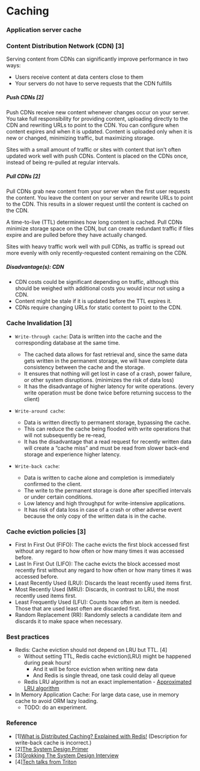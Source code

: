 # Caching

### Application server cache
### Content Distribution Network (CDN) [3]

Serving content from CDNs can significantly improve performance in two ways:

* Users receive content at data centers close to them
* Your servers do not have to serve requests that the CDN fulfills
##### Push CDNs [2]
Push CDNs receive new content whenever changes occur on your server. You take full responsibility for providing content, uploading directly to the CDN and rewriting URLs to point to the CDN. You can configure when content expires and when it is updated. Content is uploaded only when it is new or changed, minimizing traffic, but maximizing storage.

Sites with a small amount of traffic or sites with content that isn't often updated work well with push CDNs. Content is placed on the CDNs once, instead of being re-pulled at regular intervals.

##### Pull CDNs [2]
Pull CDNs grab new content from your server when the first user requests the content. You leave the content on your server and rewrite URLs to point to the CDN. This results in a slower request until the content is cached on the CDN.

A time-to-live (TTL) determines how long content is cached. Pull CDNs minimize storage space on the CDN, but can create redundant traffic if files expire and are pulled before they have actually changed.

Sites with heavy traffic work well with pull CDNs, as traffic is spread out more evenly with only recently-requested content remaining on the CDN.

##### Disadvantage(s): CDN
* CDN costs could be significant depending on traffic, although this should be weighed with additional costs you would incur not using a CDN.
* Content might be stale if it is updated before the TTL expires it.
* CDNs require changing URLs for static content to point to the CDN.
### Cache Invalidation [3]
* `Write-through cache`: Data is written into the cache and the corresponding database at the same time. 
  * The cached data allows for fast retrieval and, since the same data gets written in the permanent storage, 
we will have complete data consistency between the cache and the storage. 
  * It ensures that nothing will get lost in case of a crash, power failure, or other system disruptions. (minimizes the risk of data loss)
  * It has the disadvantage of higher latency for write operations. (every write operation must be done twice before returning success to the client)

* `Write-around cache`: 
  * Data is written directly to permanent storage, bypassing the cache. 
  * This can reduce the cache being flooded with write operations that will not subsequently be re-read, 
  * It has the disadvantage that a read request for recently written data will create a “cache miss” and must be read from slower back-end storage and experience higher latency.

* `Write-back cache`: 
  * Data is written to cache alone and completion is immediately confirmed to the client. 
  * The write to the permanent storage is done after specified intervals or under certain conditions. 
  * Low latency and high throughput for write-intensive applications.
  * It has risk of data loss in case of a crash or other adverse event because the only copy of the written data is in the cache.

### Cache eviction policies [3]
* First In First Out (FIFO): The cache evicts the first block accessed first without any regard to how often or how many times it was accessed before.
* Last In First Out (LIFO): The cache evicts the block accessed most recently first without any regard to how often or how many times it was accessed before.
* Least Recently Used (LRU): Discards the least recently used items first.
* Most Recently Used (MRU): Discards, in contrast to LRU, the most recently used items first.
* Least Frequently Used (LFU): Counts how often an item is needed. Those that are used least often are discarded first.
* Random Replacement (RR): Randomly selects a candidate item and discards it to make space when necessary.

### Best practices
* Redis: Cache eviction should not depend on LRU but TTL. [4]
    * Without setting TTL, Redis cache eviction(LRU) might be happened during peak hours!
        * And it will be force eviction when writing new data
        * And Redis is single thread, one task could delay all queue
    * Redis LRU algorithm is not an exact implementation - [Approximated LRU algorithm](https://redis.io/topics/lru-cache)
* In Memory Application Cache: For large data case, use in memory cache to avoid ORM lazy loading.
    * TODO: do an experiment.  
     

### Reference
* [1][What is Distributed Caching? Explained with Redis!](https://youtu.be/U3RkDLtS7uY) (Description for write-back cache is incorrect.)
* [2][The System Design Primer](https://github.com/donnemartin/system-design-primer/blob/master/README.md#content-delivery-network)
* [3][Grokking The System Design Interview](https://www.educative.io/courses/grokking-the-system-design-interview)
* [4][Tech talks from Triton](http://github.com/TritonHo/slides/blob/master/Taipei%202019-10%20talk/concurrency.pdf)